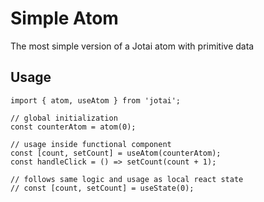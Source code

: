 # Simple Atom

The most simple version of a Jotai atom with primitive data

## Usage

```
import { atom, useAtom } from 'jotai';

// global initialization
const counterAtom = atom(0);

// usage inside functional component
const [count, setCount] = useAtom(counterAtom);
const handleClick = () => setCount(count + 1);

// follows same logic and usage as local react state
// const [count, setCount] = useState(0);
```
